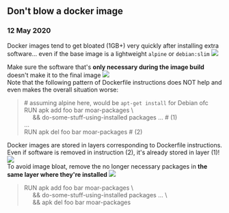 ## Don't blow a docker image
### 12 May 2020

Docker images tend to get bloated (1GB+) very quickly after
installing extra software... even if the base image is
a lightweight `alpine` or `debian:slim` ![](blowfish)

Make sure the software that's **only necessary during the image
build** doesn't make it to the final image ![](building_construction) <br/>
Note that the following pattern of Dockerfile instructions does
NOT help and even makes the overall situation worse:

> &#35; assuming alpine here, would be `apt-get install` for Debian ofc <br/>
> RUN apk add foo bar moar-packages \ <br/>
> &nbsp;&nbsp;&nbsp;&nbsp; && do-some-stuff-using-installed packages ... # (1) <br/>
> ... <br/>
> RUN apk del foo bar moar-packages # (2) <br/>

Docker images are stored in layers corresponding to
Dockerfile instructions. Even if software is removed
in instruction (2), it's already stored in layer (1)! ![](fuggg) <br/>
To avoid image bloat, remove the no longer
necessary packages in **the same layer where
they're installed** ![](general-spurdo)

> RUN apk add foo bar moar-packages \ <br/>
> &nbsp;&nbsp;&nbsp;&nbsp; && do-some-stuff-using-installed packages ... \ <br/>
> &nbsp;&nbsp;&nbsp;&nbsp; && apk del foo bar moar-packages <br/>
